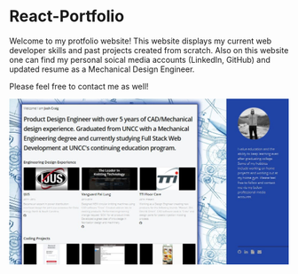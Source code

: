 # React-Portfolio

Welcome to my protfolio website! This website displays my current web developer skills and past projects created from scratch. Also on this website one can find my personal soical media accounts (LinkedIn, GitHub) and updated resume as a Mechanical Design Engineer.

Please feel free to contact me as well!


<img src="src/assets/images/portfolio_page.jpg" alt="Portfolio"  style="width:auto; height:auto;">
